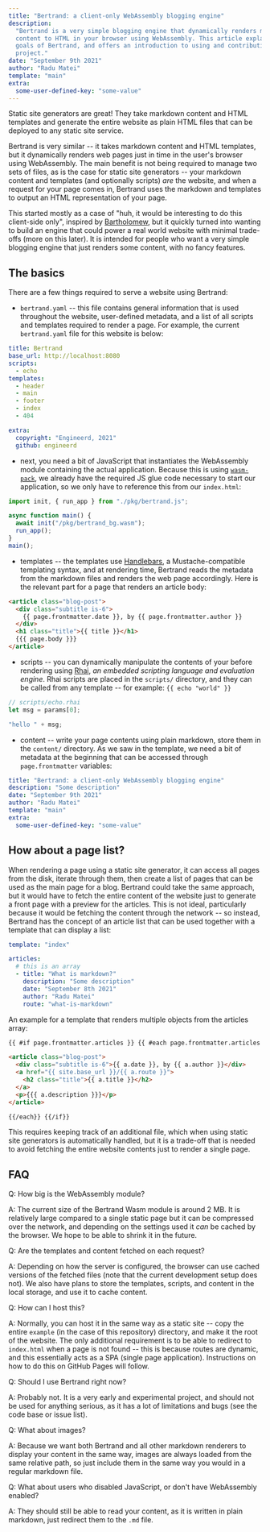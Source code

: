 ```yaml
---
title: "Bertrand: a client-only WebAssembly blogging engine"
description:
  "Bertrand is a very simple blogging engine that dynamically renders markdown
  content to HTML in your browser using WebAssembly. This article explains the
  goals of Bertrand, and offers an introduction to using and contributing to the
  project."
date: "September 9th 2021"
author: "Radu Matei"
template: "main"
extra:
  some-user-defined-key: "some-value"
---
```


Static site generators are great! They take markdown content and HTML templates
and generate the entire website as plain HTML files that can be deployed to any
static site service.

Bertrand is very similar -- it takes markdown content and HTML templates, but it
dynamically renders web pages just in time in the user's browser using
WebAssembly. The main benefit is not being required to manage two sets of files,
as is the case for static site generators -- your markdown content and templates
(and optionally scripts) _are_ the website, and when a request for your page
comes in, Bertrand uses the markdown and templates to output an HTML
representation of your page.

This started mostly as a case of "huh, it would be interesting to do this
client-side only", inspired by
[Bartholomew](https://github.com/technosophos/bartholomew), but it quickly
turned into wanting to build an engine that could power a real world website
with minimal trade-offs (more on this later). It is intended for people who want
a very simple blogging engine that just renders some content, with no fancy
features.

## The basics

There are a few things required to serve a website using Bertrand:

- `bertrand.yaml` -- this file contains general information that is used
  throughout the website, user-defined metadata, and a list of all scripts and
  templates required to render a page. For example, the current `bertrand.yaml`
  file for this website is below:

```yaml
title: Bertrand
base_url: http://localhost:8080
scripts:
  - echo
templates:
  - header
  - main
  - footer
  - index
  - 404

extra:
  copyright: "Engineerd, 2021"
  github: engineerd
```

- next, you need a bit of JavaScript that instantiates the WebAssembly module
  containing the actual application. Because this is using
  [`wasm-pack`](https://github.com/rustwasm/wasm-pack), we already have the
  required JS glue code necessary to start our application, so we only have to
  reference this from our `index.html`:

```js
import init, { run_app } from "./pkg/bertrand.js";

async function main() {
  await init("/pkg/bertrand_bg.wasm");
  run_app();
}
main();
```

- templates -- the templates use [Handlebars](https://handlebarsjs.com/), a
  Mustache-compatible templating syntax, and at rendering time, Bertrand reads
  the metadata from the markdown files and renders the web page accordingly.
  Here is the relevant part for a page that renders an article body:

```html
<article class="blog-post">
  <div class="subtitle is-6">
    {{ page.frontmatter.date }}, by {{ page.frontmatter.author }}
  </div>
  <h1 class="title">{{ title }}</h1>
  {{{ page.body }}}
</article>
```

- scripts -- you can dynamically manipulate the contents of your before
  rendering using [Rhai](https://rhai.rs/book/), _an embedded scripting language
  and evaluation engine_. Rhai scripts are placed in the `scripts/` directory,
  and they can be called from any template -- for example: `{{ echo "world" }}`

```rust
// scripts/echo.rhai
let msg = params[0];

"hello " + msg;
```

- content -- write your page contents using plain markdown, store them in the
  `content/` directory. As we saw in the template, we need a bit of metadata at
  the beginning that can be accessed through `page.frontmatter` variables:

```yaml
title: "Bertrand: a client-only WebAssembly blogging engine"
description: "Some description"
date: "September 9th 2021"
author: "Radu Matei"
template: "main"
extra:
  some-user-defined-key: "some-value"
```

## How about a page list?

When rendering a page using a static site generator, it can access all pages
from the disk, iterate through them, then create a list of pages that can be
used as the main page for a blog. Bertrand could take the same approach, but it
would have to fetch the entire content of the website just to generate a front
page with a preview for the articles. This is not ideal, particularly because it
would be fetching the content through the network -- so instead, Bertrand has
the concept of an article list that can be used together with a template that
can display a list:

```yaml
template: "index"

articles:
  # this is an array
  - title: "What is markdown?"
    description: "Some description"
    date: "September 8th 2021"
    author: "Radu Matei"
    route: "what-is-markdown"
```

An example for a template that renders multiple objects from the articles array:

```html
{{ #if page.frontmatter.articles }} {{ #each page.frontmatter.articles as |a| }}

<article class="blog-post">
  <div class="subtitle is-6">{{ a.date }}, by {{ a.author }}</div>
  <a href="{{ site.base_url }}/{{ a.route }}">
    <h2 class="title">{{ a.title }}</h2>
  </a>
  <p>{{{ a.description }}}</p>
</article>

{{/each}} {{/if}}
```

This requires keeping track of an additional file, which when using static site
generators is automatically handled, but it is a trade-off that is needed to
avoid fetching the entire website contents just to render a single page.

## FAQ

Q: How big is the WebAssembly module?

A: The current size of the Bertrand Wasm module is around 2 MB. It is relatively
large compared to a single static page but it can be compressed over the
network, and depending on the settings used it _can_ be cached by the browser.
We hope to be able to shrink it in the future.

Q: Are the templates and content fetched on each request?

A: Depending on how the server is configured, the browser can use cached
versions of the fetched files (note that the current development setup does
not). We also have plans to store the templates, scripts, and content in the
local storage, and use it to cache content.

Q: How can I host this?

A: Normally, you can host it in the same way as a static site -- copy the entire
`example` (in the case of this repository) directory, and make it the root of
the website. The only additional requirement is to be able to redirect to
`index.html` when a page is not found -- this is because routes are dynamic, and
this essentially acts as a SPA (single page application). Instructions on how to
do this on GitHub Pages will follow.

Q: Should I use Bertrand right now?

A: Probably not. It is a very early and experimental project, and should not be
used for anything serious, as it has a lot of limitations and bugs (see the code
base or issue list).

Q: What about images?

A: Because we want both Bertrand and all other markdown renderers to display
your content in the same way, images are always loaded from the same relative
path, so just include them in the same way you would in a regular markdown file.

Q: What about users who disabled JavaScript, or don't have WebAssembly enabled?

A: They should still be able to read your content, as it is written in plain
markdown, just redirect them to the `.md` file.
